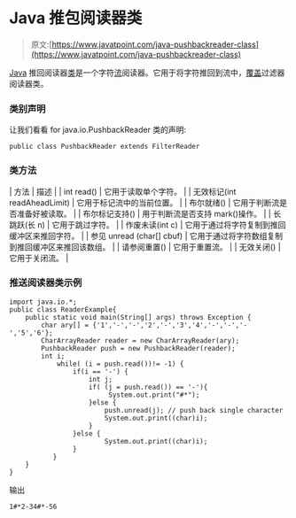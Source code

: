 # Java 推包阅读器类

> 原文:[https://www.javatpoint.com/java-pushbackreader-class](https://www.javatpoint.com/java-pushbackreader-class)

[Java](java-tutorial) 推回阅读器[类](object-class)是一个字符[流](java-8-stream)阅读器。它用于将字符推回到流中，[覆盖](method-overriding-in-java)过滤器阅读器类。

### 类别声明

让我们看看 for java.io.PushbackReader 类的声明:

```
public class PushbackReader extends FilterReader

```

### 类方法

| 方法 | 描述 |
| int read() | 它用于读取单个字符。 |
| 无效标记(int readAheadLimit) | 它用于标记流中的当前位置。 |
| 布尔就绪() | 它用于判断流是否准备好被读取。 |
| 布尔标记支持() | 用于判断流是否支持 mark()操作。 |
| 长跳跃(长 n) | 它用于跳过字符。 |
| 作废未读(int c) | 它用于通过将字符复制到推回缓冲区来推回字符。 |
| 参见 unread (char[] cbuf) | 它用于通过将字符数组复制到推回缓冲区来推回该数组。 |
| 请参阅重置() | 它用于重置流。 |
| 无效关闭() | 它用于关闭流。 |

### 推送阅读器类示例

```
import java.io.*;
public class ReaderExample{
	public static void main(String[] args) throws Exception {
        char ary[] = {'1','-','-','2','-','3','4','-','-','-','5','6'};
        CharArrayReader reader = new CharArrayReader(ary); 
        PushbackReader push = new PushbackReader(reader);
        int i;
            while( (i = push.read())!= -1) {
                if(i == '-') {
            	    int j;
                    if( (j = push.read()) == '-'){
                         System.out.print("#*");
                    }else {
                    	push.unread(j); // push back single character
                        System.out.print((char)i);
                    }
	            }else {
	                    System.out.print((char)i);
	            }
           }       
    }
}

```

输出

```
1#*2-34#*-56

```